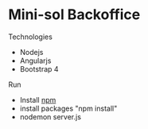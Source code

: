 # Mini-sol Backoffice

Technologies
- Nodejs
- Angularjs
- Bootstrap 4


Run
- Install <a href="https://www.npmjs.com/get-npm">npm</a>
- install packages "npm install"
- nodemon server.js
